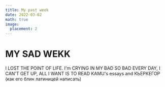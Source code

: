 ```yaml
---
title: My past week
date: 2022-03-02
math: true
image:
  placement: 2
---
```


# MY SAD WEKK
I LOST THE POINT OF LIFE. I'm CRYING IN MY BAD SO BAD EVERY DAY, I CAN'T GET UP, ALL I WANT IS TO READ KAMU's essays and КЬЕРКЕГОР (как его блин латиницей написать)

